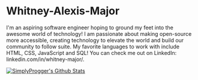 # Whitney-Alexis-Major
I'm an aspiring software engineer hoping to ground my feet into the awesome world of technology! I am passionate about making open-source more accessible, creating technology to elevate the world and build our community to follow suite. My favorite languages to work with include HTML, CSS, JavaScript and SQL!  You can check me out on  LinkedIn: linkedin.com/in/whitney-major/.

[![SimplyProgger's Github Stats](https://enigmatic-harbor-42642.herokuapp.com/?name=whitmajor&theme=react)](https://enigmatic-harbor-42642.herokuapp.com/?name=whitmajor&theme=react)
